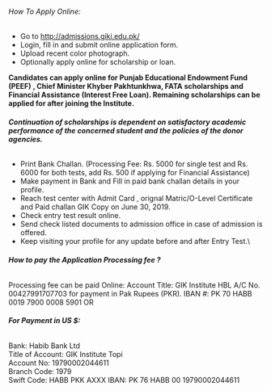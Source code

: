 ###### How To Apply Online:
  * Go to <http://admissions.giki.edu.pk/>
  * Login, fill in and submit online application form.
  * Upload recent color photograph.
  * Optionally apply online for scholarship or loan.


**Candidates can apply online for Punjab Educational Endowment Fund (PEEF) , Chief Minister Khyber Pakhtunkhwa, FATA scholarships and Financial Assistance (Interest Free Loan). Remaining scholarships can be applied for after joining the Institute.**
###### **Continuation of scholarships is dependent on satisfactory academic performance of the concerned student and the policies of the donor agencies.**
  * Print Bank Challan. (Processing Fee: Rs. 5000 for single test and Rs. 6000 for both tests, add Rs. 500 if applying for Financial Assistance)
  * Make payment in Bank and Fill in paid bank challan details in your profile.
  * Reach test center with Admit Card , orignal Matric/O-Level Certificate and Paid challan GIK Copy on June 30, 2019.
  * Check entry test result online.
  * Send check listed documents to admission office in case of admission is offered.
  * Keep visiting your profile for any update before and after Entry Test.\


###### **How to pay the Application Processing fee ?**
Processing fee can be paid Online:
Account Title: GIK Institute HBL A/C No. 00427991707703 for payment in Pak Rupees (PKR).
IBAN #: PK 70 HABB 0019 7900 0008 5901
OR
###### **For Payment in US $:**
Bank: Habib Bank Ltd  
Title of Account: GIK Institute Topi  
Account No: 19790002044611  
Branch Code: 1979  
Swift Code: HABB PKK AXXX
IBAN: PK 76 HABB 00 19790002044611
